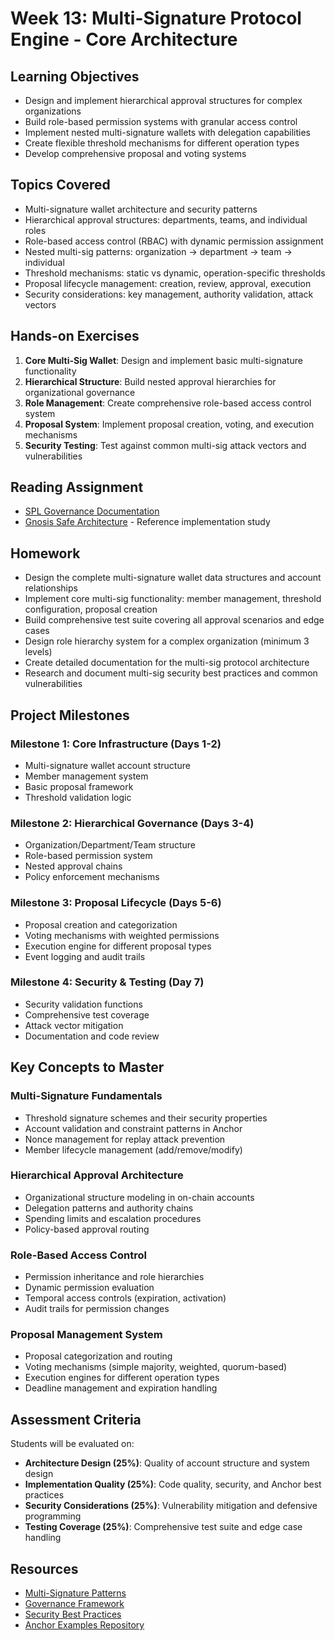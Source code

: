 # Week 13: Multi-Signature Protocol Engine - Core Architecture

## Learning Objectives

- Design and implement hierarchical approval structures for complex organizations
- Build role-based permission systems with granular access control
- Implement nested multi-signature wallets with delegation capabilities
- Create flexible threshold mechanisms for different operation types
- Develop comprehensive proposal and voting systems

## Topics Covered

- Multi-signature wallet architecture and security patterns
- Hierarchical approval structures: departments, teams, and individual roles
- Role-based access control (RBAC) with dynamic permission assignment
- Nested multi-sig patterns: organization → department → team → individual
- Threshold mechanisms: static vs dynamic, operation-specific thresholds
- Proposal lifecycle management: creation, review, approval, execution
- Security considerations: key management, authority validation, attack vectors

## Hands-on Exercises

1. **Core Multi-Sig Wallet**: Design and implement basic multi-signature functionality
2. **Hierarchical Structure**: Build nested approval hierarchies for organizational governance
3. **Role Management**: Create comprehensive role-based access control system
4. **Proposal System**: Implement proposal creation, voting, and execution mechanisms
5. **Security Testing**: Test against common multi-sig attack vectors and vulnerabilities

## Reading Assignment

- [SPL Governance Documentation](https://github.com/solana-labs/solana-program-library/tree/master/governance)
- [Gnosis Safe Architecture](https://docs.gnosis-safe.io/) - Reference implementation study

## Homework

- Design the complete multi-signature wallet data structures and account relationships
- Implement core multi-sig functionality: member management, threshold configuration, proposal creation
- Build comprehensive test suite covering all approval scenarios and edge cases
- Design role hierarchy system for a complex organization (minimum 3 levels)
- Create detailed documentation for the multi-sig protocol architecture
- Research and document multi-sig security best practices and common vulnerabilities

## Project Milestones

### Milestone 1: Core Infrastructure (Days 1-2)

- Multi-signature wallet account structure
- Member management system
- Basic proposal framework
- Threshold validation logic

### Milestone 2: Hierarchical Governance (Days 3-4)

- Organization/Department/Team structure
- Role-based permission system
- Nested approval chains
- Policy enforcement mechanisms

### Milestone 3: Proposal Lifecycle (Days 5-6)

- Proposal creation and categorization
- Voting mechanisms with weighted permissions
- Execution engine for different proposal types
- Event logging and audit trails

### Milestone 4: Security & Testing (Day 7)

- Security validation functions
- Comprehensive test coverage
- Attack vector mitigation
- Documentation and code review

## Key Concepts to Master

### Multi-Signature Fundamentals

- Threshold signature schemes and their security properties
- Account validation and constraint patterns in Anchor
- Nonce management for replay attack prevention
- Member lifecycle management (add/remove/modify)

### Hierarchical Approval Architecture

- Organizational structure modeling in on-chain accounts
- Delegation patterns and authority chains
- Spending limits and escalation procedures
- Policy-based approval routing

### Role-Based Access Control

- Permission inheritance and role hierarchies
- Dynamic permission evaluation
- Temporal access controls (expiration, activation)
- Audit trails for permission changes

### Proposal Management System

- Proposal categorization and routing
- Voting mechanisms (simple majority, weighted, quorum-based)
- Execution engines for different operation types
- Deadline management and expiration handling

## Assessment Criteria

Students will be evaluated on:

- **Architecture Design (25%)**: Quality of account structure and system design
- **Implementation Quality (25%)**: Code quality, security, and Anchor best practices
- **Security Considerations (25%)**: Vulnerability mitigation and defensive programming
- **Testing Coverage (25%)**: Comprehensive test suite and edge case handling

## Resources

- [Multi-Signature Patterns](https://github.com/solana-developers/program-examples)
- [Governance Framework](https://github.com/solana-labs/solana-program-library/tree/master/governance)
- [Security Best Practices](https://github.com/slowmist/solana-smart-contract-security-best-practices)
- [Anchor Examples Repository](https://github.com/coral-xyz/anchor/tree/master/examples)

